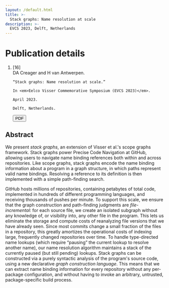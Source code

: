 ```yaml
---
layout: /default.html
title: >-
  Stack graphs: Name resolution at scale
description: >-
  EVCS 2023, Delft, Netherlands
---
```


# Publication details

<ol class="publications">
<li class="reference">
  <div class="citation_number">[16]</div>
  <div class="citation">
    DA Creager and H van Antwerpen.

    “Stack graphs: Name resolution at scale.”

    In <em>Eelco Visser Commemorative Symposium (EVCS 2023)</em>.

    April 2023.

    Delft, Netherlands.
  </div>

  <div class="downloads">
    <a href="stack-graphs.pdf">
    <button type="button" class="btn btn-primary">
      <span class="glyphicon glyphicon-download"></span> PDF
    </button>
    </a>
  </div>
</li>
</ol>

## Abstract

We present <em>stack graphs</em>, an extension of Visser et al.'s scope graphs
framework. Stack graphs power Precise Code Navigation at GitHub, allowing users
to navigate name binding references both within and across repositories. Like
scope graphs, stack graphs encode the name binding information about a program
in a graph structure, in which paths represent valid name bindings. Resolving a
reference to its definition is then implemented with a simple path-finding
search.

GitHub hosts millions of repositories, containing petabytes of total code,
implemented in hundreds of different programming languages, and receiving
thousands of pushes per minute. To support this scale, we ensure that the graph
construction and path-finding judgments are <em>file-incremental</em>: for each
source file, we create an isolated subgraph without any knowledge of, or
visibility into, any other file in the program. This lets us eliminate the
storage and compute costs of reanalyzing file versions that we have already
seen. Since most commits change a small fraction of the files in a repository,
this greatly amortizes the operational costs of indexing large, frequently
changed repositories over time. To handle type-directed name lookups (which
require “pausing” the current lookup to resolve another name), our name
resolution algorithm maintains a stack of the currently paused (but still
pending) lookups. Stack graphs can be constructed via a purely syntactic
analysis of the program's source code, using a new declarative <em>graph
construction language</em>. This means that we can extract name binding
information for every repository without any per-package configuration, and
without having to invoke an arbitrary, untrusted, package-specific build
process.
